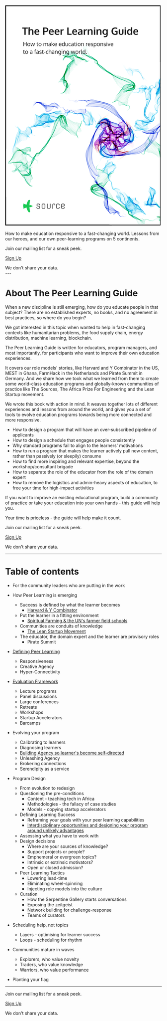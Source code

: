 <div class="cover">
  <a href="http://sendy.source.institute/subscription?f=iVTKAVDr7ah0oAQw8v8qOzCSdTEgCHxk84XgPNfwU0GqBmD3qYraY6azokrrzn9iml4qp15wodg0qDyNkLeo892w"><img src="public/img/peerlearningguidecover.png"></a>
</div>


How to make education responsive to a fast-changing world. Lessons from our heroes, and our own peer-learning programs on 5 continents.

<div class="cta">
<p>Join our mailing list for a sneak peek.</p>
<p><a href="http://sendy.source.institute/subscription?f=iVTKAVDr7ah0oAQw8v8qOzCSdTEgCHxk84XgPNfwU0GqBmD3qYraY6azokrrzn9iml4qp15wodg0qDyNkLeo892w"> Sign Up</a></p>
<div class="sub">We don't share your data.</div> 
</div>

<div style="clear: right;"></div>
---


<div style="clear: left;"></div>

<div class="share"></div>

# About The Peer Learning Guide

When a new discipline is still emerging, how do you educate people in that subject?  There are no established experts, no books,  and no agreement in best practices, so where do you begin?

We got interested in this topic when wanted to help in fast-changing contexts like humanitarian problems, the food supply chain, energy distribution, machine learning, blockchain.

The Peer Learning Guide is written for educators, program managers, and most importantly, for participants who want to improve their own education experiences.

It covers our role models' stories, like Harvard and Y Combinator in the US, MEST in Ghana, FarmHack in the Netherlands and Pirate Summit in Germany. And we share how we took what we learned from them to create some world-class education programs and globally-known communities of practice like The Sources, The Africa Prize For Engineering and the Lean Startup movement.

We wrote this book with action in mind.  It weaves together lots of different experiences and lessons from around the world, and gives you a set of tools to evolve education programs towards being more connected and more responsive.  

* How to design a program that will have an over-subscribed pipeline of applicants
* How to design a schedule that engages people consistently
* Why standard programs fail to align to the learners' motivations
* How to run a program that makes the learner actively pull new content, rather than passively (or sleepily) consume
* How to find more inspiring and relevant expertise, beyond the workshop/consultant brigade
* How to separate the role of the educator from the role of the domain expert
* How to remove the logistics and admin-heavy aspects of education, to free your time for high-impact activities

If you want to improve an existing educational program, build a community of practice or take your education into your own hands - this guide will help you.

Your time is priceless - the guide will help make it count.

<div class="cta">
<p>Join our mailing list for a sneak peek.</p>
<p><a href="http://sendy.source.institute/subscription?f=iVTKAVDr7ah0oAQw8v8qOzCSdTEgCHxk84XgPNfwU0GqBmD3qYraY6azokrrzn9iml4qp15wodg0qDyNkLeo892w"> Sign Up</a></p>
<div class="sub">We don't share your data.</div> 
</div>


---

# Table of contents


* For the community leaders who are putting in the work

* How Peer Learning is emerging
  * Success is defined by what the learner becomes
    * [Harvard & Y Combinator](http://source.institute/blog/harvard-and-yc-on-defining-learning-success/)
  * Put the learner in a fitting environment
    * [Spiritual Farming & the UN's farmer field schools](http://source.institute/blog/get-out-of-the-classroom/)
  * Communities are conduits of knowledge
    * [The Lean Startup Movement](http://source.institute/blog/communities-are-conduits-of-knowledge/)
  * The educator, the domain expert and the learner are provisory roles
    * Pirate Summit


* [Defining Peer Learning](http://source.institute/blog/what-is-peer-learning/)
  * Responsiveness
  * Creative Agency
  * Hyper-Connectivity


* [Evaluation Framework](http://source.institute/blog/peer-learning-evaluation/)
  * Lecture programs
  * Panel discussions
  * Large conferences
  * Retreats
  * Workshops
  * Startup Accelerators
  * Barcamps

* Evolving your program
  * Calibrating to learners
  * Diagnosing learners
  * [Building Agency so learner's become self-directed](http://source.institute/blog/building-agency/)
  * Unleashing Agency
  * Brokering connections
  * Serendipity as a service

* Program Design
  * From evolution to redesign
  * Questioning the pre-conditions
  	* Content - teaching tech in Africa
	* Methodologies - the fallacy of case studies
	* Models - copying startup accelerators
  * Defining Learning Success
  	* Reframing your goals with your peer learning capabilities
  	* [Interdisciplinary opportunities and designing your program around unlikely advantages](http://source.institute/blog/unlikely-advantages/)
  * Assessing what you have to work with
  * Design decisions
    * Where are your sources of knowledge?
    * Support projects or people?
    * Emphemeral or evergreen topics?
    * Intrinsic or extrinsic motivators?
    * Open or closed admission?
  * Peer Learning Tactics
    * Lowering lead-time
    * Eliminating wheel-spinning
    * Injecting role models into the culture
  * Curation
    * How the Serpentine Gallery starts conversations
    * Exposing the zeitgeist
    * Network building for challenge-response
    * Teams of curators
  
* Scheduling help, not topics
  * Layers - optimising for learner success
  * Loops - scheduling for rhythm
    
* Communities mature in waves
  * Explorers, who value novelty
  * Traders, who value knowledge
  * Warriors, who value performance
 
* Planting your flag

---
<div class="cta">
<p>Join our mailing list for a sneak peek.</p>
<p><a href="http://sendy.source.institute/subscription?f=iVTKAVDr7ah0oAQw8v8qOzCSdTEgCHxk84XgPNfwU0GqBmD3qYraY6azokrrzn9iml4qp15wodg0qDyNkLeo892w"> Sign Up</a></p>
<div class="sub">We don't share your data.</div> 
</div>


